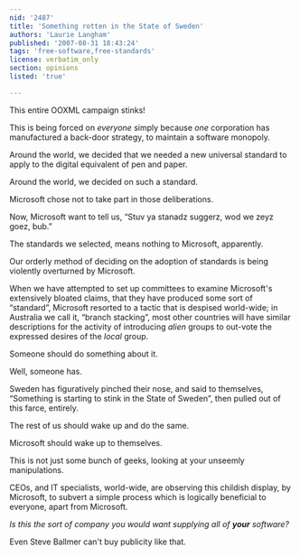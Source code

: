 ```yaml
---
nid: '2487'
title: 'Something rotten in the State of Sweden'
authors: 'Laurie Langham'
published: '2007-08-31 18:43:24'
tags: 'free-software,free-standards'
license: verbatim_only
section: opinions
listed: 'true'

---
```

This entire OOXML campaign stinks!

This is being forced on _everyone_ simply because _one_ corporation has manufactured a back-door strategy, to maintain a software monopoly.

Around the world, we decided that we needed a new universal standard to apply to the digital equivalent of pen and paper.

Around the world, we decided on such a standard.

Microsoft chose not to take part in those deliberations.

Now, Microsoft want to tell us, “Stuv ya stanadz suggerz, wod we zeyz goez, bub.”

The standards we selected, means nothing to Microsoft, apparently.

Our orderly method of deciding on the adoption of standards is being violently overturned by Microsoft.

When we have attempted to set up committees to examine Microsoft's extensively bloated claims,  that they have produced some sort of “standard”,  Microsoft resorted to a tactic that is despised world-wide; in Australia we call it, “branch stacking”,  most other countries will have similar descriptions for the activity of introducing _alien_ groups to out-vote the expressed desires of the _local_ group.

Someone should do something about it.

Well, someone has.

Sweden has figuratively pinched their nose, and said to themselves, “Something is starting to stink in the State of Sweden”, then pulled out of this farce, entirely.

The rest of us should wake up and do the same.

Microsoft should wake up to themselves.

This is not just some bunch of geeks, looking at your unseemly manipulations.

CEOs, and IT specialists, world-wide, are observing this childish display, by Microsoft, to subvert a simple process which is logically beneficial to everyone, apart from Microsoft.

_Is this the sort of company you would want supplying all of **your** software?_

Even Steve Ballmer can't buy publicity like that.

